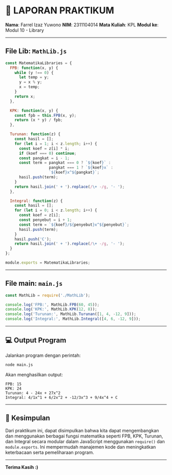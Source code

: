 # 📝 LAPORAN PRAKTIKUM

**Nama**: Farrel Izaz Yuwono
**NIM**: 2311104014
**Mata Kuliah**: KPL
**Modul ke**: Modul 10 - Library  

---

## File Lib: `MathLib.js`

```js
const MatematikaLibraries = {
  FPB: function(x, y) {
    while (y !== 0) {
      let temp = y;
      y = x % y;
      x = temp;
    }
    return x;
  },

  KPK: function(x, y) {
    const fpb = this.FPB(x, y);
    return (x * y) / fpb;
  },

  Turunan: function(z) {
    const hasil = [];
    for (let i = 1; i < z.length; i++) {
      const koef = z[i] * i;
      if (koef === 0) continue;
      const pangkat = i - 1;
      const term = pangkat === 0 ? `${koef}` :
                   pangkat === 1 ? `${koef}x` :
                   `${koef}x^${pangkat}`;
      hasil.push(term);
    }
    return hasil.join(' + ').replace(/\+ -/g, '- ');
  },

  Integral: function(z) {
    const hasil = [];
    for (let i = 0; i < z.length; i++) {
      const koef = z[i];
      const penyebut = i + 1;
      const term = `${koef}/${penyebut}x^${penyebut}`;
      hasil.push(term);
    }
    hasil.push('C');
    return hasil.join(' + ').replace(/\+ -/g, '- ');
  }
};

module.exports = MatematikaLibraries;
```

---

## File main: `main.js`

```js
const MathLib = require('./MathLib');

console.log('FPB:', MathLib.FPB(60, 45));
console.log('KPK:', MathLib.KPK(12, 8));
console.log('Turunan:', MathLib.Turunan([1, 4, -12, 9]));
console.log('Integral:', MathLib.Integral([4, 6, -12, 9]));
```

---

## 💻 Output Program

Jalankan program dengan perintah:

```bash
node main.js
```

Akan menghasilkan output:

```
FPB: 15
KPK: 24
Turunan: 4 - 24x + 27x^2
Integral: 4/1x^1 + 6/2x^2 + -12/3x^3 + 9/4x^4 + C
```

---

## 📌 Kesimpulan

Dari praktikum ini, dapat disimpulkan bahwa kita dapat mengembangkan dan menggunakan berbagai fungsi matematika seperti FPB, KPK, Turunan, dan Integral secara modular dalam JavaScript menggunakan `require()` dan `module.exports`. Ini mempermudah manajemen kode dan meningkatkan keterbacaan serta pemeliharaan program.

---

**Terima Kasih :)**
